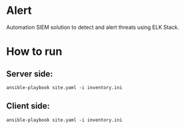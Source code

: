# Alert

Automation SIEM solution to detect and alert threats using ELK Stack.


# How to run

## Server side:
`ansible-playbook site.yaml -i inventory.ini`

## Client side:
`ansible-playbook site.yaml -i inventory.ini`


